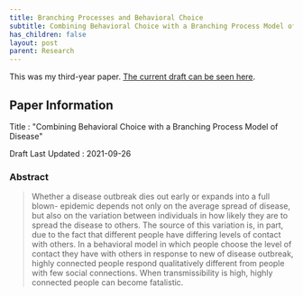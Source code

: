 ```yaml
---
title: Branching Processes and Behavioral Choice
subtitle: Combining Behavioral Choice with a Branching Process Model of Disease
has_children: false
layout: post
parent: Research
---
```


This was my third-year paper. [The current draft can be seen here](pdf/contagion_draft_2021-09-26.pdf).


## Paper Information

Title
: "Combining Behavioral Choice with a Branching Process Model of Disease"

Draft Last Updated
: 2021-09-26

### Abstract

> Whether a disease outbreak dies out early or expands into a full blown-
epidemic depends not only on the average spread of disease, but also on the
variation between individuals in how likely they are to spread the disease
to others. The source of this variation is, in part, due to the fact that
different people have differing levels of contact with others. In a behavioral
model in which people choose the level of contact they have with others
in response to new of disease outbreak, highly connected people respond
qualitatively different from people with few social connections. When
transmissibility is high, highly connected people can become fatalistic.


